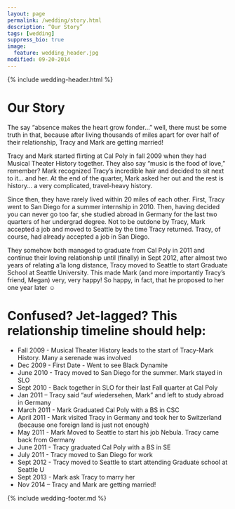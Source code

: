 ```yaml
---
layout: page
permalink: /wedding/story.html
description: “Our Story”
tags: [wedding]
suppress_bio: true
image:
  feature: wedding_header.jpg
modified: 09-20-2014
---
```


{% include wedding-header.html %}

# Our Story


The say “absence makes the heart grow fonder…” well, there must be some truth in that, because after living thousands of miles apart for over half of their relationship, Tracy and Mark are getting married! Tracy and Mark started flirting at Cal Poly in fall 2009 when they had Musical Theater History together. They also say “music is the food of love,” remember? Mark recognized Tracy’s incredible hair and decided to sit next to it… and her. At the end of the quarter, Mark asked her out and the rest is history... a very complicated, travel-heavy history.Since then, they have rarely lived within 20 miles of each other. First, Tracy went to San Diego for a summer internship in 2010. Then, having decided you can never go too far, she studied abroad in Germany for the last two quarters of her undergrad degree. Not to be outdone by Tracy, Mark accepted a job and moved to Seattle by the time Tracy returned. Tracy, of course, had already accepted a job in San Diego. They somehow both managed to graduate from Cal Poly in 2011 and continue their loving relationship until (finally) in Sept 2012, after almost two years of relating a’la long distance, Tracy moved to Seattle to start Graduate School at Seattle University. This made Mark (and more importantly Tracy’s friend, Megan) very, very happy! So happy, in fact, that he proposed to her one year later ☺# Confused? Jet-lagged? This relationship timeline should help:  -	Fall 2009 - Musical Theater History leads to the start of Tracy-Mark History. Many a serenade was involved-	Dec 2009 - First Date - Went to see Black Dynamite-	June 2010 - Tracy moved to San Diego for the summer. Mark stayed in SLO-	Sept 2010 - Back together in SLO for their last Fall quarter at Cal Poly-	Jan 2011 – Tracy said “auf wiedersehen, Mark” and left to study abroad in Germany -	March 2011 - Mark Graduated Cal Poly with a BS in CSC-	April 2011 - Mark visited Tracy in Germany and took her to Switzerland (because one foreign land is just not enough)-	May 2011 - Mark Moved to Seattle to start his job Nebula. Tracy came back from Germany-	June 2011 - Tracy graduated Cal Poly with a BS in SE-	July 2011 - Tracy moved to San Diego for work-	Sept 2012 - Tracy moved to Seattle to start attending Graduate school at  Seattle U-	Sept 2013 - Mark ask Tracy to marry her-	Nov 2014 – Tracy and Mark are getting married! 



{% include wedding-footer.md %}
